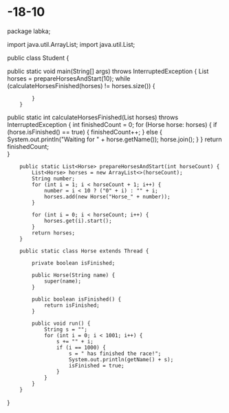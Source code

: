 # -18-10
package labka;

import java.util.ArrayList; 
import java.util.List; 

public class Student {

 public static void main(String[] args) throws InterruptedException { 
 List<Horse> horses = prepareHorsesAndStart(10); 
 while (calculateHorsesFinished(horses) != horses.size()) { 
	        	
	        }         
	    }                                                                                                    
	                                                                                                    
 public static int calculateHorsesFinished(List<Horse> horses) throws InterruptedException { 
 int finishedCount = 0; 
 for (Horse horse: horses) {
 if (horse.isFinished() == true) {
 finishedCount++;
	            }
 else {
 System.out.println("Waiting for " + horse.getName());
	                horse.join();
	            }
	        }
	        return finishedCount;                                                                                                    
	    }                                                                                                    
	                                                                                                    
	    public static List<Horse> prepareHorsesAndStart(int horseCount) {                                                                                                    
	        List<Horse> horses = new ArrayList<>(horseCount);                                                                                                    
	        String number;                                                                                                    
	        for (int i = 1; i < horseCount + 1; i++) {                                                                                                    
	            number = i < 10 ? ("0" + i) : "" + i;                                                                                                    
	            horses.add(new Horse("Horse_" + number));                                                                                                    
	        }                                                                                                    
	                                                                                                    
	        for (int i = 0; i < horseCount; i++) {                                                                                                    
	            horses.get(i).start();                                                                                                    
	        }                                                                                                    
	        return horses;                                                                                                    
	    }                                                                                                    
	                                                                                                    
	    public static class Horse extends Thread {                                                                                                    
	                                                                                                    
	        private boolean isFinished;                                                                                                    
	                                                                                                    
	        public Horse(String name) {                                                                                                    
	            super(name);                                                                                                    
	        }                                                                                                    
	                                                                                                    
	        public boolean isFinished() {                                                                                                    
	            return isFinished;                                                                                                    
	        }                                                                                                    
	                                                                                                    
	        public void run() {                                                                                                    
	            String s = "";                                                                                                    
	            for (int i = 0; i < 1001; i++) {                                                                                                  
	                s += "" + i;                                                                                                    
	                if (i == 1000) {                                                                                                    
	                    s = " has finished the race!";                                                                                                    
	                    System.out.println(getName() + s);                                                                                                    
	                    isFinished = true;                                                                                                    
	                }                                                                                                    
	            }                                                                                                    
	        }                                                                                                    
	    }
}
